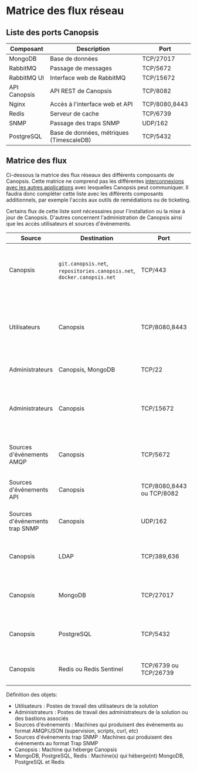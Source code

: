 # Matrice des flux réseau

## Liste des ports Canopsis

Composant     | Description                                 | Port                  |
--------------|---------------------------------------------|-----------------------|
MongoDB       | Base de données                             | TCP/27017             |
RabbitMQ      | Passage de messages                         | TCP/5672              |
RabbitMQ UI   | Interface web de RabbitMQ                   | TCP/15672             |
API Canopsis  | API REST de Canopsis                        | TCP/8082              |
Nginx         | Accès à l'interface web et API              | TCP/8080,8443         |
Redis         | Serveur de cache                            | TCP/6739              |
SNMP          | Passage des traps SNMP                      | UDP/162               |
PostgreSQL    | Base de données, métriques (TimescaleDB)    | TCP/5432              |

## Matrice des flux

Ci-dessous la matrice des flux réseaux des différents composants de Canopsis. Cette matrice ne comprend pas les différentes [interconnexions avec les autres applications](../../interconnexions/index.md) avec lesquelles Canopsis peut communiquer. Il faudra donc compléter cette liste avec les différents composants additionnels, par exemple l'accès aux outils de remédiations ou de ticketing.

Certains flux de cette liste sont nécessaires pour l'installation ou la mise à jour de Canopsis. D'autres concernent l'administration de Canopsis ainsi que les accès utilisateurs et sources d'évènements.

Source | Destination | Port | Description |
-------|-------------|------|-------------|
Canopsis | `git.canopsis.net`, `repositories.canopsis.net`, `docker.canopsis.net` | TCP/443 | Récupération des paquets d'installation (Utilisation possible à travers un proxy) |
Utilisateurs | Canopsis | TCP/8080,8443 | Accès à l'interface web et API de Canopsis (dépendant de la configuration : reverse proxy, etc.) |
Administrateurs | Canopsis, MongoDB | TCP/22 | Accès aux systèmes via SSH |
Administrateurs | Canopsis | TCP/15672 | Accès à l'interface web du bus AMQP. Permet de suivre l'activité des files d'attente |
Sources d'événements AMQP | Canopsis | TCP/5672 | Permet la publication d'événements dans le bus de données |
Sources d'événements API | Canopsis | TCP/8080,8443 ou TCP/8082 | Permet la publication d'événements dans l'API |
Sources d'événements trap SNMP | Canopsis | UDP/162 | Permet la publication de trap SNMP vers Canopsis |
Canopsis | LDAP | TCP/389,636 | Permet l'authentification à Canopsis via un identifiant LDAP |
Canopsis | MongoDB | TCP/27017 | Permet l'accès à la base de données MongoDB depuis Canopsis |
Canopsis | PostgreSQL | TCP/5432 | Permet l'accès à la base de données PostgreSQL depuis Canopsis |
Canopsis | Redis ou Redis Sentinel | TCP/6739 ou TCP/26739 | Permet l'accès à la base de données Redis depuis Canopsis |

Définition des objets:

 * Utilisateurs : Postes de travail des utilisateurs de la solution
 * Administrateurs : Postes de travail des administrateurs de la solution ou des bastions associés
 * Sources d'événements : Machines qui produisent des événements au format AMQP/JSON (supervision, scripts, curl, etc)
 * Sources d'événements trap SNMP : Machines qui produisent des événements au format Trap SNMP
 * Canopsis : Machine qui héberge Canopsis
 * MongoDB, PostgreSQL, Redis : Machine(s) qui héberge(nt) MongoDB, PostgreSQL et Redis

